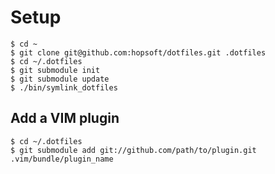 # Setup

```
$ cd ~
$ git clone git@github.com:hopsoft/dotfiles.git .dotfiles
$ cd ~/.dotfiles
$ git submodule init
$ git submodule update
$ ./bin/symlink_dotfiles
```

## Add a VIM plugin

```
$ cd ~/.dotfiles
$ git submodule add git://github.com/path/to/plugin.git .vim/bundle/plugin_name
```

